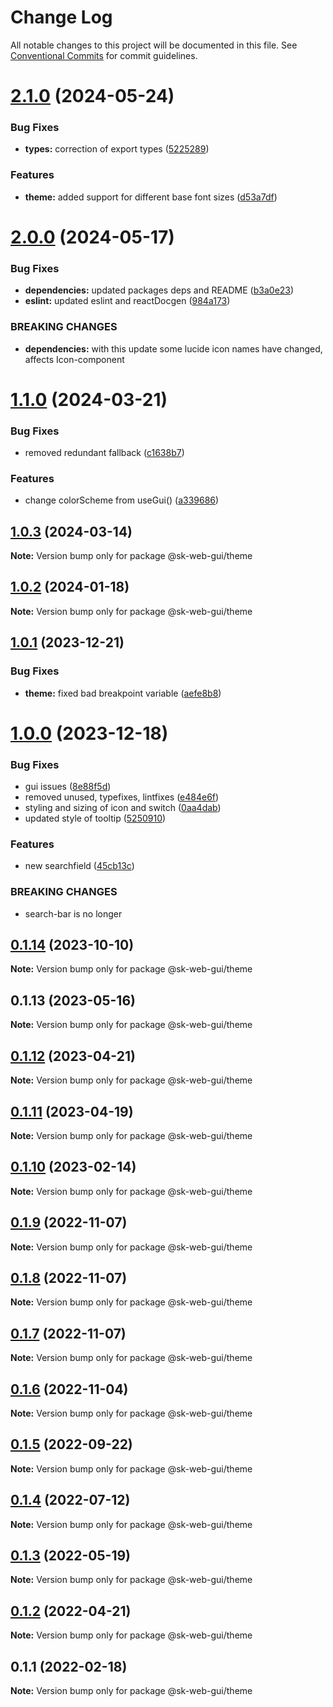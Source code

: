 # Change Log

All notable changes to this project will be documented in this file.
See [Conventional Commits](https://conventionalcommits.org) for commit guidelines.

# [2.1.0](https://github.com/Sundsvallskommun/web-shared-components/compare/@sk-web-gui/theme@2.0.0...@sk-web-gui/theme@2.1.0) (2024-05-24)

### Bug Fixes

- **types:** correction of export types ([5225289](https://github.com/Sundsvallskommun/web-shared-components/commit/52252890b4206faa9bc70111e75f1ef818e0d8fe))

### Features

- **theme:** added support for different base font sizes ([d53a7df](https://github.com/Sundsvallskommun/web-shared-components/commit/d53a7df8a137fc587e7fe9f222f3b01f43ca2b4e))

# [2.0.0](https://github.com/Sundsvallskommun/web-shared-components/compare/@sk-web-gui/theme@1.1.0...@sk-web-gui/theme@2.0.0) (2024-05-17)

### Bug Fixes

- **dependencies:** updated packages deps and README ([b3a0e23](https://github.com/Sundsvallskommun/web-shared-components/commit/b3a0e2314cebee5523d386f42ba3f7473bd4f36b))
- **eslint:** updated eslint and reactDocgen ([984a173](https://github.com/Sundsvallskommun/web-shared-components/commit/984a17371f052a0cbe23d01fd31722f0fa2a56eb))

### BREAKING CHANGES

- **dependencies:** with this update some lucide icon names have changed, affects Icon-component

# [1.1.0](https://github.com/Sundsvallskommun/web-shared-components/compare/@sk-web-gui/theme@1.0.3...@sk-web-gui/theme@1.1.0) (2024-03-21)

### Bug Fixes

- removed redundant fallback ([c1638b7](https://github.com/Sundsvallskommun/web-shared-components/commit/c1638b7b0940d61df74c9f549ce008c121e3703d))

### Features

- change colorScheme from useGui() ([a339686](https://github.com/Sundsvallskommun/web-shared-components/commit/a339686dc87edfc2aacfb76fd37d6555301228e5))

## [1.0.3](https://github.com/Sundsvallskommun/web-shared-components/compare/@sk-web-gui/theme@1.0.2...@sk-web-gui/theme@1.0.3) (2024-03-14)

**Note:** Version bump only for package @sk-web-gui/theme

## [1.0.2](https://github.com/Sundsvallskommun/web-shared-components/compare/@sk-web-gui/theme@1.0.1...@sk-web-gui/theme@1.0.2) (2024-01-18)

**Note:** Version bump only for package @sk-web-gui/theme

## [1.0.1](https://github.com/Sundsvallskommun/web-shared-components/compare/@sk-web-gui/theme@1.0.0...@sk-web-gui/theme@1.0.1) (2023-12-21)

### Bug Fixes

- **theme:** fixed bad breakpoint variable ([aefe8b8](https://github.com/Sundsvallskommun/web-shared-components/commit/aefe8b8ca532dce54e23e5173e02442b11f91bc8))

# [1.0.0](https://github.com/Sundsvallskommun/web-shared-components/compare/@sk-web-gui/theme@0.1.14...@sk-web-gui/theme@1.0.0) (2023-12-18)

### Bug Fixes

- gui issues ([8e88f5d](https://github.com/Sundsvallskommun/web-shared-components/commit/8e88f5dd8fc3ed46acd7cf3358597777cbf7aa99))
- removed unused, typefixes, lintfixes ([e484e6f](https://github.com/Sundsvallskommun/web-shared-components/commit/e484e6f05ce9c8ed79a1f57ad0cdc81ea46b388e))
- styling and sizing of icon and switch ([0aa4dab](https://github.com/Sundsvallskommun/web-shared-components/commit/0aa4dab97bb6c1fbc01a22f655baf6248bfd36f2))
- updated style of tooltip ([5250910](https://github.com/Sundsvallskommun/web-shared-components/commit/5250910fc5fc8f075121ce88f458ed4dc526e15d))

### Features

- new searchfield ([45cb13c](https://github.com/Sundsvallskommun/web-shared-components/commit/45cb13c4c1a77d69d98ae935db1f58c5c3f45254))

### BREAKING CHANGES

- search-bar is no longer

## [0.1.14](https://github.com/Sundsvallskommun/web-shared-components/compare/@sk-web-gui/theme@0.1.13...@sk-web-gui/theme@0.1.14) (2023-10-10)

**Note:** Version bump only for package @sk-web-gui/theme

## 0.1.13 (2023-05-16)

**Note:** Version bump only for package @sk-web-gui/theme

## [0.1.12](https://github.com/Sundsvallskommun/web-shared-components/compare/@sk-web-gui/theme@0.1.11...@sk-web-gui/theme@0.1.12) (2023-04-21)

**Note:** Version bump only for package @sk-web-gui/theme

## [0.1.11](https://github.com/Sundsvallskommun/web-shared-components/compare/@sk-web-gui/theme@0.1.10...@sk-web-gui/theme@0.1.11) (2023-04-19)

**Note:** Version bump only for package @sk-web-gui/theme

## [0.1.10](https://github.com/Sundsvallskommun/web-shared-components/compare/@sk-web-gui/theme@0.1.9...@sk-web-gui/theme@0.1.10) (2023-02-14)

**Note:** Version bump only for package @sk-web-gui/theme

## [0.1.9](https://github.com/Sundsvallskommun/web-shared-components/compare/@sk-web-gui/theme@0.1.8...@sk-web-gui/theme@0.1.9) (2022-11-07)

**Note:** Version bump only for package @sk-web-gui/theme

## [0.1.8](https://github.com/Sundsvallskommun/web-shared-components/compare/@sk-web-gui/theme@0.1.7...@sk-web-gui/theme@0.1.8) (2022-11-07)

**Note:** Version bump only for package @sk-web-gui/theme

## [0.1.7](https://github.com/Sundsvallskommun/web-shared-components/compare/@sk-web-gui/theme@0.1.6...@sk-web-gui/theme@0.1.7) (2022-11-07)

**Note:** Version bump only for package @sk-web-gui/theme

## [0.1.6](https://github.com/Sundsvallskommun/web-shared-components/compare/@sk-web-gui/theme@0.1.5...@sk-web-gui/theme@0.1.6) (2022-11-04)

**Note:** Version bump only for package @sk-web-gui/theme

## [0.1.5](https://github.com/Sundsvallskommun/web-shared-components/compare/@sk-web-gui/theme@0.1.4...@sk-web-gui/theme@0.1.5) (2022-09-22)

**Note:** Version bump only for package @sk-web-gui/theme

## [0.1.4](https://github.com/Sundsvallskommun/web-shared-components/compare/@sk-web-gui/theme@0.1.3...@sk-web-gui/theme@0.1.4) (2022-07-12)

**Note:** Version bump only for package @sk-web-gui/theme

## [0.1.3](https://github.com/Sundsvallskommun/web-shared-components/compare/@sk-web-gui/theme@0.1.2...@sk-web-gui/theme@0.1.3) (2022-05-19)

**Note:** Version bump only for package @sk-web-gui/theme

## [0.1.2](https://github.com/Sundsvallskommun/web-shared-components/compare/@sk-web-gui/theme@0.1.1...@sk-web-gui/theme@0.1.2) (2022-04-21)

**Note:** Version bump only for package @sk-web-gui/theme

## 0.1.1 (2022-02-18)

**Note:** Version bump only for package @sk-web-gui/theme
